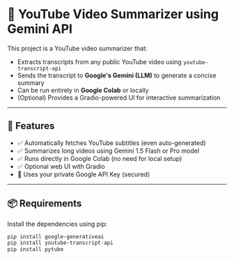 # 🎥 YouTube Video Summarizer using Gemini API

This project is a YouTube video summarizer that:
- Extracts transcripts from any public YouTube video using `youtube-transcript-api`
- Sends the transcript to **Google's Gemini (LLM)** to generate a concise summary
- Can be run entirely in **Google Colab** or locally
- (Optional) Provides a Gradio-powered UI for interactive summarization

---

## 🚀 Features

- ✅ Automatically fetches YouTube subtitles (even auto-generated)
- ✅ Summarizes long videos using Gemini 1.5 Flash or Pro model
- ✅ Runs directly in Google Colab (no need for local setup)
- ✅ Optional web UI with Gradio
- 🔐 Uses your private Google API Key (secured)

---

## 📦 Requirements

Install the dependencies using pip:

```bash
pip install google-generativeai
pip install youtube-transcript-api
pip install pytube
